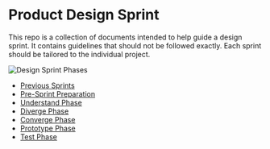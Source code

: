 # Product Design Sprint

This repo is a collection of documents intended to help guide a design sprint.
It contains guidelines that should not be followed exactly.
Each sprint should be tailored to the individual project.

![Design Sprint Phases](/images/phases.png?raw=true "Design Sprint Phases")

* [Previous Sprints](Previous-Sprints)
* [Pre-Sprint Preparation](0-Pre-Sprint)
* [Understand Phase](1-Understand)
* [Diverge Phase](2-Diverge)
* [Converge Phase](3-Converge)
* [Prototype Phase](4-Prototype)
* [Test Phase](5-Test)

